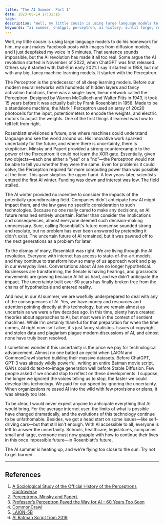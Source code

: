 ```yaml
---
title: "The AI Summer: Part 1"
date: 2023-08-14 17:31:16
tags:
description: "Well, my little cousin is using large language models to do his homework for him, my aunt makes Facebook posts with images from diffusion models, and I just deepfaked my voice in 5 minutes. That sentence sounds impossible, but the AI revolution has made it all too real. Some argue the AI revolution started in November of 2022, when ChatGPT was first released. Others say it started with Dall-E in early 2021. I say it started in 1958, but not with any big, fancy machine learning models. It started with the Perceptron. I sometimes wonder if this uncertainty is the price we pay for technological advancement. When organizations released AI into the wild with few provisions or plans, it was already too late."
keywords: "ai summer, chatgpt, perceptron, ai history, sunlit forge, rosenblatt, xor gate, ai winter"
---
```



Well, my little cousin is using large language models to do his homework for him, my aunt makes Facebook posts with images from diffusion models, and I just deepfaked my voice in 5 minutes. That sentence sounds impossible, but the AI revolution has made it all too real. Some argue the AI revolution started in November of 2022, when ChatGPT was first released. Others say it started with Dall-E in early 2021. I say it started in 1958, but not with any big, fancy machine learning models. It started with the Perceptron.

The Perceptron is the predecessor of all deep learning models. Before our modern neural networks with hundreds of hidden layers and fancy activation functions, there was a single-layer, linear network called the Perceptron. Designed by Warren McCulloch and Walter Pitts in 1943, it took 15 years before it was actually built by Frank Rosenblatt in 1958. Made to be a standalone machine, the Mark 1 Perceptron used an array of 20x20 photocells for the input, potentiometers to encode the weights, and electric motors to adjust the weights. One of the first things it learned was how to tell left from right. 

Rosenblatt envisioned a future, one where machines could understand language and see the world around us. His innovative work sparked uncertainty for the future, and where there is uncertainty, there is skepticism. Minsky and Papert provided a strong counterexample to the power of the Perceptron: it could not learn the XOR gate. Essentially, given two objects—each one either a "yes" or a "no"—the Perceptron would not be able to tell you whether they were the same. Even for problems it could solve, the Perceptron required far more computing power than was possible at the time. This gave skeptics the upper hand. A few years later, scientists entered the first AI winter. Funding was down and interest was low. The field stalled.

The AI winter provided no incentive to consider the impacts of the potentially groundbreaking field. Companies didn't anticipate how AI might impact them, and the law gave no specific consideration to such technologies. Because no one really cared to make any decisions, an AI future remained entirely uncertain. Rather than consider the implications and consequences, almost everyone deemed such decision-making unnecessary. Sure, calling Rosenblatt's future nonsense sounded strong and resolute, but no problem has ever been answered by pretending it didn't exist. The uncertain future of AI remained, but it was pawned off to the next generations as a problem for later.

To the dismay of many, Rosenblatt was right. We are living through the AI revolution. Everyone with internet has access to state-of-the-art models, and they continue to transform how so many of us approach work and play in our everyday lives. Conversations about AI are no longer hypothetical. Businesses are transforming, the Senate is having hearings, and grassroots movements are growing because AI hit us hard, and we didn't anticipate the impact. The uncertainty built over 60 years has finally broken free from the chains of hypotheticals and entered reality. 

And now, in our AI summer, we are woefully underprepared to deal with any of the consequences of AI. Yes, we have money and resources and attention pointing directly at this technology, but we remain almost as uncertain as we were a few decades ago. In this time, plenty have created theories about approaches to AI, but most were in the context of sentient machines. While I'm certainly thankful for that preparation for when the time comes, AI right now isn't alive, it's just fancy statistics. Issues of copyright and stolen data and plagiarism plague modern discussions of AI, and almost none have truly been resolved.   

I sometimes wonder if this uncertainty is the price we pay for technological advancement. Almost no one batted an eyelid when LAION and CommonCrawl started building their massive datasets. Before ChatGPT, GPT-3 was already wildly powerful, writing an entire Batman movie script. GANs could do text-to-image generation well before Stable Diffusion. Few people asked if we should stop to reflect on these developments. I suppose, the longer we ignored the voices telling us to stop, the faster we could develop this technology. We paid for our speed by ignoring the uncertainty. When organizations released AI into the wild with few provisions or plans, it was already too late.

To be clear, I would never expect anyone to anticipate everything that AI would bring. For the average internet user, the limits of what is possible have changed dramatically, and the evolutions of this technology continue to be unfathomable. Besides, we got a head start on some issues—like self-driving cars—but that still isn't enough. With AI accessible to all, everyone is left to answer the uncertainty. Schools, healthcare, legislatures, companies small and large, everyone must now grapple with how to continue their lives in this once impossible future—in Rosenblatt's future.

The AI summer is heating up, and we're flying too close to the sun. Try not to get burned.

---
## References

1. [A Sociological Study of the Official History of the Perceptrons Controversy](https://doi.org/10.1177/030631296026003005)
2. [Perceptrons. Minsky and Papert.](https://archive.org/details/perceptronsintro00mins)
3. [Professor’s Perceptron Paved the Way for AI – 60 Years Too Soon](https://news.cornell.edu/stories/2019/09/professors-perceptron-paved-way-ai-60-years-too-soon)
4. [CommonCrawl](https://commoncrawl.org)
5. [LAION-5B](https://laion.ai/blog/laion-5b/)
6. [AI Batman Script from 2019](https://twitter.com/KeatonPatti/status/1161284670601990146)